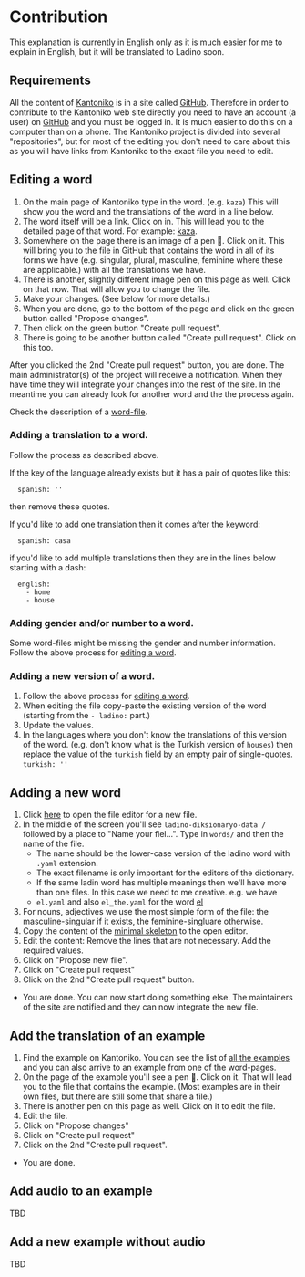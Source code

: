 # Contribution

This explanation is currently in English only as it is much easier for me to explain in English, but it will be translated to Ladino soon.

## Requirements

All the content of [Kantoniko](https://kantoniko.com/) is in a site called [GitHub](https://github.com/). Therefore in order to contribute to the Kantoniko web site directly you need to have an account (a user) on [GitHub](https://github.com/) and you must be logged in. It is much easier to do this on a computer than on a phone. The Kantoniko project is divided into several "repositories", but for most of the editing you don't need to care about this as you will have links from Kantoniko to the exact file you need to edit.

## Editing a word

1. On the main page of Kantoniko type in the word. (e.g. `kaza`) This will show you the word and the translations of the word in a line below.
1. The word itself will be a link. Click on in. This will lead you to the detailed page of that word. For example: [kaza](https://kantoniko.com/words/ladino/kaza).
1. Somewhere on the page there is an image of a pen  📝. Click on it. This will bring you to the file in GitHub that contains the word in all of its forms we have (e.g. singular, plural, masculine, feminine where these are applicable.) with all the translations we have.
1. There is another, slightly different image pen on this page as well. Click on that now. That will allow you to change the file.
1. Make your changes. (See below for more details.)
1. When you are done, go to the bottom of the page and click on the green button called "Propose changes".
1. Then click on the green button "Create pull request".
1. There is going to be another button called "Create pull request". Click on this too.

After you clicked the 2nd "Create pull request" button, you are done. The main administrator(s) of the project will receive a notification. When they have time they will integrate your changes into the rest of the site. In the meantime you can already look for another word and the the process again.

Check the description of a [word-file](WORD.md).

### Adding a translation to a word.

Follow the process as described above.

If the key of the language already exists but it has a pair of quotes like this:
```
  spanish: ''
```

then remove these quotes.

If you'd like to add one translation then it comes after the keyword:
```
  spanish: casa
```

if you'd like to add multiple translations then they are in the lines below starting with a dash:
```
  english:
    - home
    - house
```


### Adding gender and/or number to a word.

Some word-files might be missing the gender and number information. Follow the above process for [editing a word](#editing-a-word).

### Adding a new version of a word.

1. Follow the above process for [editing a word](#editing-a-word).
1. When editing the file copy-paste the existing version of the word (starting from the `- ladino:` part.)
1. Update the values.
1. In the languages where you don't know the translations of this version of the word. (e.g. don't know what is the Turkish version of `houses`) then replace the value of the `turkish` field by an empty pair of single-quotes. `turkish: ''`

## Adding a new word

1. Click [here](https://github.com/kantoniko/ladino-diksionaryo-data/new/main) to open the file editor for a new file.
1. In the middle of the screen you'll see `ladino-diksionaryo-data /` followed by a place to "Name your fiel...". Type in `words/` and then the name of the file.
    * The name should be the lower-case version of the ladino word with `.yaml` extension.
    * The exact filename is only important for the editors of the dictionary.
    * If the same ladin word has multiple meanings then we'll have more than one files. In this case we need to me creative. e.g. we have
    * `el.yaml` and also `el_the.yaml` for the word [el](https://kantoniko.com/words/ladino/el)
1. For nouns, adjectives we use the most simple form of the file: the masculine-singular if it exists, the feminine-singluare otherwise.
1. Copy the content of the [minimal skeleton](skeletons/minimal.yaml) to the open editor.
1. Edit the content: Remove the lines that are not necessary. Add the required values.
1. Click on "Propose new file".
1. Click on "Create pull request"
1. Click on the 2nd "Create pull request" button.

* You are done. You can now start doing something else. The maintainers of the site are notified and they can now integrate the new file.

## Add the translation of an example

1. Find the example on Kantoniko. You can see the list of [all the examples](https://kantoniko.com/egzempios/) and you can also arrive to an example from one of the word-pages.
1. On the page of the example you'll see a pen 📝. Click on it. That will lead you to the file that contains the example. (Most examples are in their own files, but there are still some that share a file.)
1. There is another pen on this page as well. Click on it to edit the file.
1. Edit the file.
1. Click on "Propose changes"
1. Click on "Create pull request"
1. Click on the 2nd "Create pull request".

* You are done.

## Add audio to an example

TBD

## Add a new example without audio

TBD


